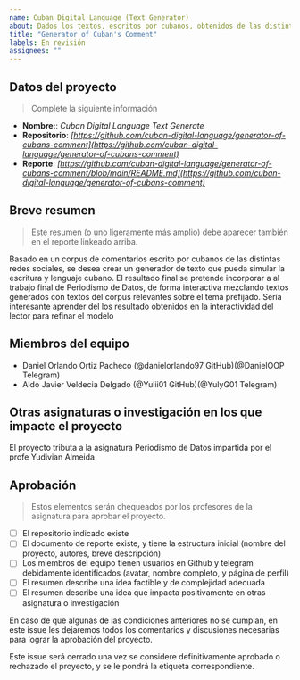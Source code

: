 ```yaml
---
name: Cuban Digital Language (Text Generator)
about: Dados los textos, escritos por cubanos, obtenidos de las distintas redes sociales y un tema en específico, generar comentarios que puedan mezclarse con comentarios del corpus  
title: "Generator of Cuban's Comment"
labels: En revisión
assignees: ""
---
```


## Datos del proyecto

> Complete la siguiente información

- **Nombre:**: _Cuban Digital Language Text Generate_
- **Repositorio**: _[https://github.com/cuban-digital-language/generator-of-cubans-comment](https://github.com/cuban-digital-language/generator-of-cubans-comment)_
- **Reporte**: _[https://github.com/cuban-digital-language/generator-of-cubans-comment/blob/main/README.md](https://github.com/cuban-digital-language/generator-of-cubans-comment)_

## Breve resumen

> Este resumen (o uno ligeramente más amplio) debe aparecer también en el reporte linkeado arriba.

Basado en un corpus de comentarios escrito por cubanos de las distintas redes sociales, se desea crear un generador de texto que pueda simular la escritura y lenguaje cubano. El resultado final se pretende incorporar a al trabajo final de Periodismo de Datos, de forma interactiva mezclando textos generados con textos del corpus relevantes sobre el tema prefijado. Sería interesante aprender del los resultado obtenidos en la interactividad del lector para refinar el modelo  

## Miembros del equipo

- Daniel Orlando Ortiz Pacheco (@danielorlando97 GitHub)(@DanielOOP Telegram)
- Aldo Javier Veldecia Delgado (@Yulii01 GitHub)(@YulyG01 Telegram)

## Otras asignaturas o investigación en los que impacte el proyecto

El proyecto tributa a la asignatura Periodismo de Datos impartida por el profe Yudivian Almeida   

## Aprobación

> Estos elementos serán chequeados por los profesores de la asignatura para aprobar el proyecto.

- [ ] El repositorio indicado existe
- [ ] El documento de reporte existe, y tiene la estructura inicial (nombre del proyecto, autores, breve descripción)
- [ ] Los miembros del equipo tienen usuarios en Github y telegram debidamente identificados (avatar, nombre completo, y página de perfil)
- [ ] El resumen describe una idea factible y de complejidad adecuada
- [ ] El resumen describe una idea que impacta positivamente en otras asignatura o investigación

En caso de que algunas de las condiciones anteriores no se cumplan, en este issue les dejaremos todos los comentarios y discusiones necesarias para lograr la aprobación del proyecto.

Este issue será cerrado una vez se considere definitivamente aprobado o rechazado el proyecto, y se le pondrá la etiqueta correspondiente.
